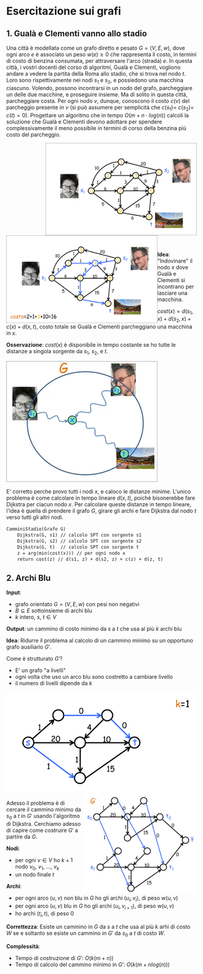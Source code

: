 # Esercitazione sui grafi

## 1. Gualà e Clementi vanno allo stadio

Una città è modellata come un grafo diretto e pesato $G = (V, E, w)$, dove ogni arco $e$ è associato un peso $w(e) \geq 0$
che rappresenta il costo, in termini di costo di benzina consumata, per attraversare l'arco (strada) $e$. In questa 
città, i vostri docenti del corso di algoritmi, Gualà e Clementi, vogliono andare a vedere la partita della Roma allo 
stadio, che si trova nel nodo $t$. Loro sono rispettivamente nei nodi $s_{1}$ e $s_{2}$, e possiedono una macchina 
ciascuno. Volendo, possono incontrarsi in un nodo del grafo, parcheggiare un delle due macchine, e proseguire insieme. 
Ma di solito in questa città, parcheggiare costa. Per ogni nodo $v$, dunque, conoscono il costo $c(v)$ del parcheggio
presente in $v$ (si può assumere per semplicità che $c(s_{1}) =$ $c(s_{2}) =$ $c(t) = 0$). Progettare un algoritmo 
che in tempo $O(m + n\cdot log(n))$ calcoli la soluzione che Gualà e Clementi devono adottare per spendere
complessivamente il meno possibile in termini di corso della benzina più costo del parcheggio.

<div style="margin-bottom: 300px">
<img src="guala_clem.png" style="float: right;" width=400>
<img src="guala_clem2.png" style="float: left;" width=400>
</div>

**Idea**: "Indovinare" il nodo $x$ dove Gualà e Clementi si incontrano per lasciare una macchina.

$cost(x) = d(s_{1}, x) + d(s_{2}, x) + c(x) + d(x, t)$, costo totale se Gualà e Clementi parcheggiano una macchina in $x$.

**Osservazione**: $cost(x)$ è disponibile in tempo costante se ho tutte le distanze a singola sorgente da $s_{1}$, 
$s_{2}$, e $t$.

<img src="soluzione.png" width=400>

E' corretto perche provo tutti i nodi $x$, e caloco le distanze minime.
L'unico problema è come calcolare in tempo lineare $d(x, t)$, poichè bisonerebbe fare Dijkstra per ciacun nodo $x$. 
Per calcolare queste distanze in tempo lineare, l'idea è quella di prendere il grafo $G$, girare gli archi e fare 
Dijkstra dal nodo $t$ verso tutti gli altri nodi.

```
CamminiStadio(Grafo G)
    Dijkstra(G, s1) // calcolo SPT con sorgente s1
    Dijkstra(G, s2) // calcolo SPT con sorgente s2
    Dijkstra(G, t)  // calcolo SPT con sorgente t 
    z = arg(min(cost(x))) // per ogni nodo x
    return cost(z) // d(s1, z) + d(s2, z) + c(z) + d(z, t)
```

## 2. Archi Blu

**Input**:

- grafo orientato $G = (V, E, w)$ con pesi non negativi
- $B\subseteq E$ sottoinsieme di archi blu
- $k$ intero, $s$, $t\in V$

**Output**: un cammino di costo minimo da $s$ a $t$ che usa al più $k$ archi blu


**Idea**: Ridurre il problema al calcolo di un cammino minimo su un opportuno grafo ausiliario $G'$.

Come è strutturato $G'$?

- E' un grafo "a livelli"
- ogni volta che uso un arco blu sono costretto a cambiare livello
- il numero di livelli dipende da $k$
<div style="margin-bottom: 300px;">
<img src="livelli.png" style="float: left;" width = 500 >
<img src="g_primo.png" style="float: right;" width = 300 >
</div>

Adesso il problema è di cercare il cammino minimo da $s_{0}$ a $t$ in $G'$ usando l'algoritmo di Dijkstra. Cerchiamo adesso di capire come costruire $G'$ a partire da $G.$  

**Nodi**:

- per ogni $v\in V$ ho $k + 1$ nodo $v_{0}$, $v_{1}$, ..., $v_{k}$
- un nodo finale $t$

**Archi**:

- per ogni arco $(u, v)$ non blu in $G$ ho gli archi $(u_{i}, v_{i})$, di peso $w(u, v)$
- per ogni arco $(u, v)$ blu in $G$ ho gli archi $(u_{i}, v_{i+1})$, di peso $w(u, v)$
- ho archi $(t_{i}, t)$, di peso 0

**Correttezza**: Esiste un cammino in $G$ da $s$ a $t$ che usa al più $k$ arhi di costo $W$ se e soltanto se esiste un cammino in $G'$ da $s_{0}$ a $t$ di costo $W$.

**Complessità**:

- Tempo di costruzione di $G'$: $O(k(m + n))$
- Tempo di calcolo del cammino minimo in $G'$: $O(k(m + n log(n)))$

